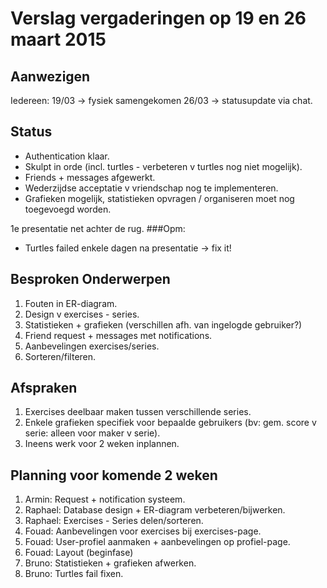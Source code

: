 # Verslag vergaderingen op 19  en 26 maart 2015
## Aanwezigen
Iedereen:
19/03 -> fysiek samengekomen
26/03 -> statusupdate via chat.

## Status
- Authentication klaar.
- Skulpt in orde (incl. turtles - verbeteren v turtles nog niet mogelijk).
- Friends + messages afgewerkt.
- Wederzijdse acceptatie v vriendschap nog te implementeren.
- Grafieken mogelijk, statistieken opvragen / organiseren moet nog toegevoegd worden.  

1e presentatie net achter de rug.
###Opm:
- Turtles failed enkele dagen na presentatie -> fix it!

## Besproken Onderwerpen
1. Fouten in ER-diagram.
2. Design v exercises - series.
3. Statistieken + grafieken (verschillen afh. van ingelogde gebruiker?)
4. Friend request + messages met notifications.
5. Aanbevelingen exercises/series.
6. Sorteren/filteren.

## Afspraken
1. Exercises deelbaar maken tussen verschillende series.
2. Enkele grafieken specifiek voor bepaalde gebruikers (bv: gem. score v serie: alleen voor maker v serie).
3. Ineens werk voor 2 weken inplannen.

## Planning voor komende 2 weken
1. Armin: Request + notification systeem.
2. Raphael: Database design + ER-diagram verbeteren/bijwerken.
3. Raphael: Exercises - Series delen/sorteren.
3. Fouad: Aanbevelingen voor exercises bij exercises-page.
3. Fouad: User-profiel aanmaken + aanbevelingen op profiel-page.
3. Fouad: Layout (beginfase)
4. Bruno: Statistieken + grafieken afwerken.
5. Bruno: Turtles fail fixen.
